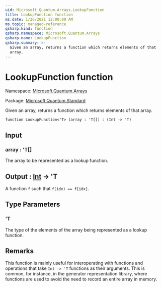 ```yaml
---
uid: Microsoft.Quantum.Arrays.LookupFunction
title: LookupFunction function
ms.date: 1/26/2021 12:00:00 AM
ms.topic: managed-reference
qsharp.kind: function
qsharp.namespace: Microsoft.Quantum.Arrays
qsharp.name: LookupFunction
qsharp.summary: >-
  Given an array, returns a function which returns elements of that
  array.
---
```


# LookupFunction function

Namespace: [Microsoft.Quantum.Arrays](xref:Microsoft.Quantum.Arrays)

Package: [Microsoft.Quantum.Standard](https://nuget.org/packages/Microsoft.Quantum.Standard)


Given an array, returns a function which returns elements of thatarray.

```qsharp
function LookupFunction<'T> (array : 'T[]) : (Int -> 'T)
```


## Input

### array : 'T[]

The array to be represented as a lookup function.



## Output : [Int](xref:microsoft.quantum.lang-ref.int) -> 'T

A function `f` such that `f(idx) == f[idx]`.

## Type Parameters

### 'T

The type of the elements of the array being represented as a lookupfunction.

## Remarks

This function is mainly useful for interoperating with functions andoperations that take `Int -> 'T` functions as their arguments. Thisis common, for instance, in the generator representation library,where functions are used to avoid the need to record an entire arrayin memory.